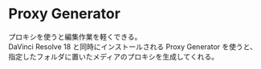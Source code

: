 # Proxy Generator

プロキシを使うと編集作業を軽くできる。  
DaVinci Resolve 18 と同時にインストールされる Proxy Generator を使うと、指定したフォルダに置いたメディアのプロキシを生成してくれる。
